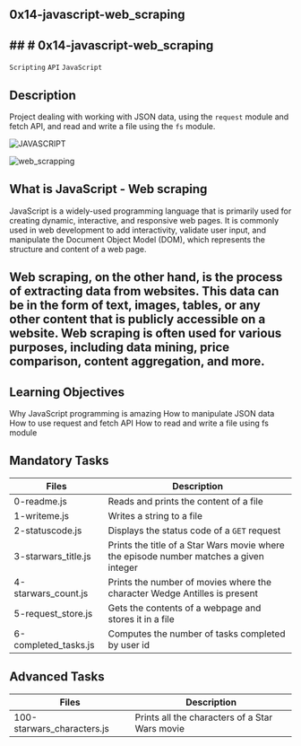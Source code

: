 ## 0x14-javascript-web_scraping

## ## # 0x14-javascript-web_scraping
`Scripting`
`API`
`JavaScript`
## Description

Project dealing with working with JSON data, using the `request` module and fetch API, and read and write a file using the `fs` module.

![JAVASCRIPT](https://www.kindpng.com/picc/m/476-4768341_javascript-logo-number-angularjs-node-javascript-transparent-background.png)

![web_scrapping](https://analyticslearn.com/wp-content/uploads/2020/11/The-Simple-Steps-for-Web-Scraping-1024x576.jpg)

## What is JavaScript - Web scraping

JavaScript is a widely-used programming language that is primarily used for creating dynamic, interactive, and responsive web pages. It is commonly used in web development to add interactivity, validate user input, and manipulate the Document Object Model (DOM), which represents the structure and content of a web page.

## Web scraping, on the other hand, is the process of extracting data from websites. This data can be in the form of text, images, tables, or any other content that is publicly accessible on a website. Web scraping is often used for various purposes, including data mining, price comparison, content aggregation, and more.

## Learning Objectives

Why JavaScript programming is amazing
How to manipulate JSON data
How to use request and fetch API
How to read and write a file using fs module

## Mandatory Tasks

| Files | Description |
| ----- | ----------- |
| 0-readme.js | Reads and prints the content of a file |
| 1-writeme.js | Writes a string to a file |
| 2-statuscode.js | Displays the status code of a `GET` request |
| 3-starwars_title.js | Prints the title of a Star Wars movie where the episode number matches a given integer |
| 4-starwars_count.js | Prints the number of movies where the character Wedge Antilles is present |
| 5-request_store.js | Gets the contents of a webpage and stores it in a file |
| 6-completed_tasks.js | Computes the number of tasks completed by user id |

## Advanced Tasks

| Files | Description |
| ----- | ----------- |
| 100-starwars_characters.js | Prints all the characters of a Star Wars movie |

